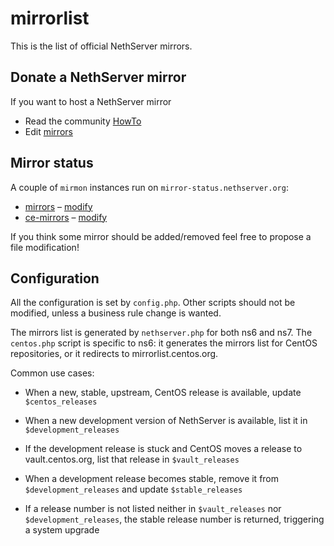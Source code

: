 # mirrorlist

This is the list of official NethServer mirrors. 

## Donate a NethServer mirror

If you want to host a NethServer mirror 

* Read the community [HowTo](https://community.nethserver.org/t/how-to-create-your-own-nethserver-mirror/344)
* Edit [mirrors](https://github.com/NethServer/mirrorlist/edit/master/mirrors)

## Mirror status

A couple of `mirmon` instances run on `mirror-status.nethserver.org`:

* [mirrors](http://mirror-status.nethserver.org/) &ndash; [modify](https://github.com/NethServer/mirrorlist/edit/master/mirrors)
* [ce-mirrors](http://mirror-status.nethserver.org/centos.html) &ndash; [modify](https://github.com/NethServer/mirrorlist/edit/master/ce-mirrors)

If you think some mirror should be added/removed feel free to propose a file modification!

## Configuration

All the configuration is set by ``config.php``. Other scripts should not be
modified, unless a business rule change is wanted.

The mirrors list is generated by ``nethserver.php`` for both ns6 and ns7. The
``centos.php`` script is specific to ns6: it generates the mirrors list for
CentOS repositories, or it redirects to mirrorlist.centos.org.

Common use cases:

- When a new, stable, upstream, CentOS release is available, update
  ``$centos_releases``

- When a new development version of NethServer is available, list it in
  ``$development_releases``

- If the development release is stuck and CentOS moves a release to 
  vault.centos.org, list that release in ``$vault_releases``

- When a development release becomes stable, remove it from
  ``$development_releases`` and update ``$stable_releases``

- If a release number is not listed neither in ``$vault_releases`` nor
  ``$development_releases``, the stable release number is returned, triggering a
  system upgrade
